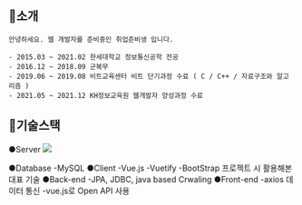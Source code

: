 
## 👋소개
```
안녕하세요. 웹 개발자를 준비중인 취업준비생 입니다.

- 2015.03 ~ 2021.02 한세대학교 정보통신공학 전공
- 2016.12 ~ 2018.09 군복무
- 2019.06 ~ 2019.08 비트교육센터 비트 단기과정 수료 ( C / C++ / 자료구조와 알고리즘 )
- 2021.05 ~ 2021.12 KH정보교육원 웹개발자 양성과정 수료 
```

## 📓기술스택
●Server
 <img src="https://img.shields.io/badge/SpringBoot-6DB33F?style=flat-square&logo=Android&logoColor=white"/>

●Database
 -MySQL
●Client
 -Vue.js
 -Vuetify
 -BootStrap
프로젝트 시
활용해본
대표 기술
●Back-end
 -JPA, JDBC, java based Crwaling
●Front-end
 -axios 데이터 통신
 -vue.js로 Open API 사용
